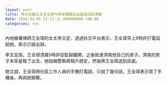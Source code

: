 ```yaml
---
layout: post
title: 李文足稱丈夫王全璋今早來電稱已出獄並回到濟南
date: 2020-04-05 11:17:11.000000000 +08:00
categories: rss
---
```


內地維權律師王全璋的太太李文足，透過社交平台表示，王全璋早上9時許打電話給她，表示已經出獄。

李文足說，王全璋清晨5時許從監獄離開，之後抵達濟南他自己的房子。濟南的房子本來是租了出去，她指稱警察將租戶趕走，然後將王全璋送到該處。

她又說，王全璋用社區工作人員的手機打電話，只說了幾句話，王全璋表示買了手機後，再與她聯繫。
